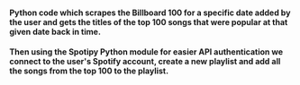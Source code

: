 #### Python code which scrapes the Billboard 100 for a specific date added by the user and gets the titles of the top 100 songs that were popular at that given date back in time.
#### Then using the Spotipy Python module for easier API authentication we connect to the user's Spotify account, create a new playlist and add all the songs from the top 100 to the playlist.
